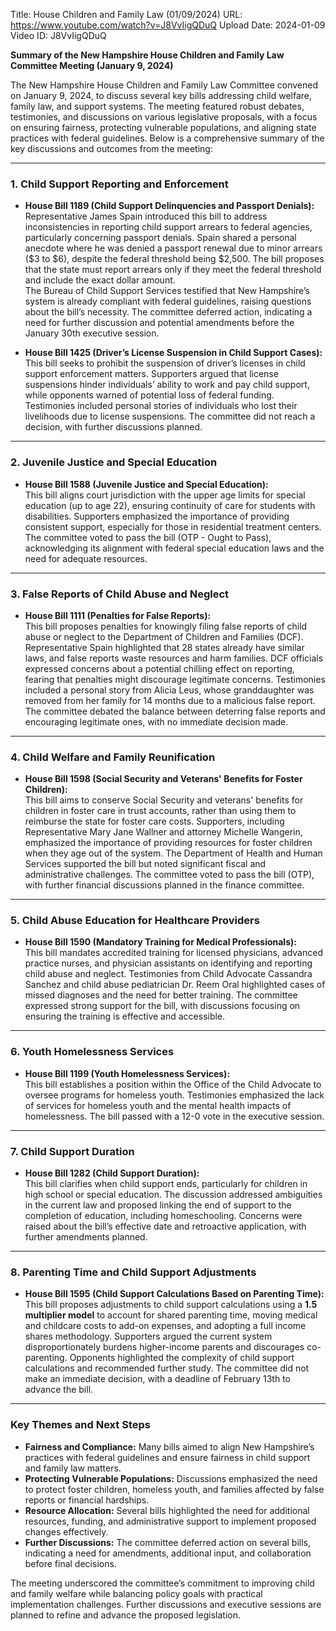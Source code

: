 Title: House Children and Family Law (01/09/2024)
URL: https://www.youtube.com/watch?v=J8VvIigQDuQ
Upload Date: 2024-01-09
Video ID: J8VvIigQDuQ

**Summary of the New Hampshire House Children and Family Law Committee Meeting (January 9, 2024)**

The New Hampshire House Children and Family Law Committee convened on January 9, 2024, to discuss several key bills addressing child welfare, family law, and support systems. The meeting featured robust debates, testimonies, and discussions on various legislative proposals, with a focus on ensuring fairness, protecting vulnerable populations, and aligning state practices with federal guidelines. Below is a comprehensive summary of the key discussions and outcomes from the meeting:

---

### **1. Child Support Reporting and Enforcement**
   - **House Bill 1189 (Child Support Delinquencies and Passport Denials):**  
     Representative James Spain introduced this bill to address inconsistencies in reporting child support arrears to federal agencies, particularly concerning passport denials. Spain shared a personal anecdote where he was denied a passport renewal due to minor arrears ($3 to $6), despite the federal threshold being $2,500. The bill proposes that the state must report arrears only if they meet the federal threshold and include the exact dollar amount.  
     The Bureau of Child Support Services testified that New Hampshire’s system is already compliant with federal guidelines, raising questions about the bill’s necessity. The committee deferred action, indicating a need for further discussion and potential amendments before the January 30th executive session.

   - **House Bill 1425 (Driver’s License Suspension in Child Support Cases):**  
     This bill seeks to prohibit the suspension of driver’s licenses in child support enforcement matters. Supporters argued that license suspensions hinder individuals’ ability to work and pay child support, while opponents warned of potential loss of federal funding. Testimonies included personal stories of individuals who lost their livelihoods due to license suspensions. The committee did not reach a decision, with further discussions planned.

---

### **2. Juvenile Justice and Special Education**
   - **House Bill 1588 (Juvenile Justice and Special Education):**  
     This bill aligns court jurisdiction with the upper age limits for special education (up to age 22), ensuring continuity of care for students with disabilities. Supporters emphasized the importance of providing consistent support, especially for those in residential treatment centers. The committee voted to pass the bill (OTP - Ought to Pass), acknowledging its alignment with federal special education laws and the need for adequate resources.

---

### **3. False Reports of Child Abuse and Neglect**
   - **House Bill 1111 (Penalties for False Reports):**  
     This bill proposes penalties for knowingly filing false reports of child abuse or neglect to the Department of Children and Families (DCF). Representative Spain highlighted that 28 states already have similar laws, and false reports waste resources and harm families. DCF officials expressed concerns about a potential chilling effect on reporting, fearing that penalties might discourage legitimate concerns. Testimonies included a personal story from Alicia Leus, whose granddaughter was removed from her family for 14 months due to a malicious false report. The committee debated the balance between deterring false reports and encouraging legitimate ones, with no immediate decision made.

---

### **4. Child Welfare and Family Reunification**
   - **House Bill 1598 (Social Security and Veterans' Benefits for Foster Children):**  
     This bill aims to conserve Social Security and veterans' benefits for children in foster care in trust accounts, rather than using them to reimburse the state for foster care costs. Supporters, including Representative Mary Jane Wallner and attorney Michelle Wangerin, emphasized the importance of providing resources for foster children when they age out of the system. The Department of Health and Human Services supported the bill but noted significant fiscal and administrative challenges. The committee voted to pass the bill (OTP), with further financial discussions planned in the finance committee.

---

### **5. Child Abuse Education for Healthcare Providers**
   - **House Bill 1590 (Mandatory Training for Medical Professionals):**  
     This bill mandates accredited training for licensed physicians, advanced practice nurses, and physician assistants on identifying and reporting child abuse and neglect. Testimonies from Child Advocate Cassandra Sanchez and child abuse pediatrician Dr. Reem Oral highlighted cases of missed diagnoses and the need for better training. The committee expressed strong support for the bill, with discussions focusing on ensuring the training is effective and accessible.

---

### **6. Youth Homelessness Services**
   - **House Bill 1199 (Youth Homelessness Services):**  
     This bill establishes a position within the Office of the Child Advocate to oversee programs for homeless youth. Testimonies emphasized the lack of services for homeless youth and the mental health impacts of homelessness. The bill passed with a 12-0 vote in the executive session.

---

### **7. Child Support Duration**
   - **House Bill 1282 (Child Support Duration):**  
     This bill clarifies when child support ends, particularly for children in high school or special education. The discussion addressed ambiguities in the current law and proposed linking the end of support to the completion of education, including homeschooling. Concerns were raised about the bill’s effective date and retroactive application, with further amendments planned.

---

### **8. Parenting Time and Child Support Adjustments**
   - **House Bill 1595 (Child Support Calculations Based on Parenting Time):**  
     This bill proposes adjustments to child support calculations using a **1.5 multiplier model** to account for shared parenting time, moving medical and childcare costs to add-on expenses, and adopting a full income shares methodology. Supporters argued the current system disproportionately burdens higher-income parents and discourages co-parenting. Opponents highlighted the complexity of child support calculations and recommended further study. The committee did not make an immediate decision, with a deadline of February 13th to advance the bill.

---

### **Key Themes and Next Steps**
   - **Fairness and Compliance:** Many bills aimed to align New Hampshire’s practices with federal guidelines and ensure fairness in child support and family law matters.  
   - **Protecting Vulnerable Populations:** Discussions emphasized the need to protect foster children, homeless youth, and families affected by false reports or financial hardships.  
   - **Resource Allocation:** Several bills highlighted the need for additional resources, funding, and administrative support to implement proposed changes effectively.  
   - **Further Discussions:** The committee deferred action on several bills, indicating a need for amendments, additional input, and collaboration before final decisions.

The meeting underscored the committee’s commitment to improving child and family welfare while balancing policy goals with practical implementation challenges. Further discussions and executive sessions are planned to refine and advance the proposed legislation.